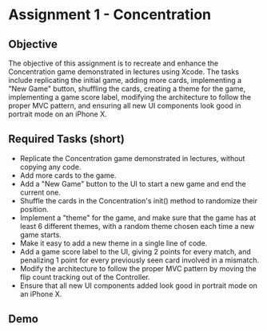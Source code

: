 # Assignment 1 - Concentration

## Objective
The objective of this assignment is to recreate and enhance the Concentration game demonstrated in lectures using Xcode. The tasks include replicating the initial game, adding more cards, implementing a "New Game" button, shuffling the cards, creating a theme for the game, implementing a game score label, modifying the architecture to follow the proper MVC pattern, and ensuring all new UI components look good in portrait mode on an iPhone X.

## Required Tasks (short)
- Replicate the Concentration game demonstrated in lectures, without copying any code.
- Add more cards to the game.
- Add a "New Game" button to the UI to start a new game and end the current one.
- Shuffle the cards in the Concentration's init() method to randomize their position.
- Implement a "theme" for the game, and make sure that the game has at least 6 different themes, with a random theme chosen each time a new game starts.
- Make it easy to add a new theme in a single line of code.
- Add a game score label to the UI, giving 2 points for every match, and penalizing 1 point for every previously seen card involved in a mismatch.
- Modify the architecture to follow the proper MVC pattern by moving the flip count tracking out of the Controller.
- Ensure that all new UI components added look good in portrait mode on an iPhone X.

## Demo
